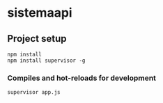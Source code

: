 # sistemaapi

## Project setup
```
npm install
npm install supervisor -g
```

### Compiles and hot-reloads for development
```
supervisor app.js
```
